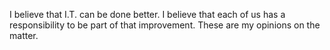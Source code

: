 I believe that I.T. can be done better.  I believe that each of us has a responsibility to be part of that improvement.  These are my opinions on the matter.
